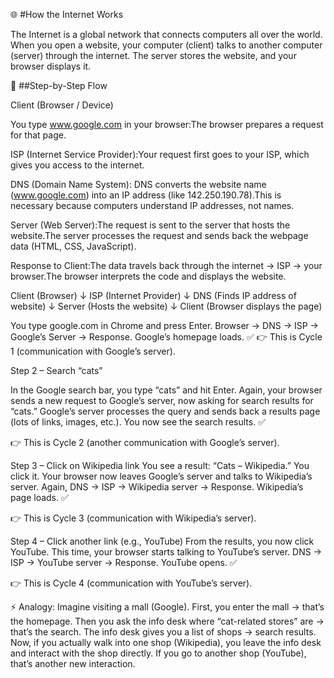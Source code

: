 🌐 #How the Internet Works

The Internet is a global network that connects computers all over the world. When you open a website, your computer (client) talks to another computer (server) through the internet. The server stores the website, and your browser displays it.

🔄 ##Step-by-Step Flow

Client (Browser / Device)

You type www.google.com in your browser:The browser prepares a request for that page.

ISP (Internet Service Provider):Your request first goes to your ISP, which gives you access to the internet.

DNS (Domain Name System): DNS converts the website name (www.google.com) into an IP address (like 142.250.190.78).This is necessary because computers understand IP addresses, not names.

Server (Web Server):The request is sent to the server that hosts the website.The server processes the request and sends back the webpage data (HTML, CSS, JavaScript).

Response to Client:The data travels back through the internet → ISP → your browser.The browser interprets the code and displays the website.

Client (Browser)
   ↓
ISP (Internet Provider)
   ↓
DNS (Finds IP address of website)
   ↓
Server (Hosts the website)
   ↓
Client (Browser displays the page)


You type google.com in Chrome and press Enter.
Browser → DNS → ISP → Google’s Server → Response.
Google’s homepage loads. ✅
👉 This is Cycle 1 (communication with Google’s server).

Step 2 – Search “cats”

In the Google search bar, you type “cats” and hit Enter.
Again, your browser sends a new request to Google’s server, now asking for search results for “cats.”
Google’s server processes the query and sends back a results page (lots of links, images, etc.).
You now see the search results. ✅

👉 This is Cycle 2 (another communication with Google’s server).

Step 3 – Click on Wikipedia link
You see a result: “Cats – Wikipedia.”
You click it.
Your browser now leaves Google’s server and talks to Wikipedia’s server.
Again, DNS → ISP → Wikipedia server → Response.
Wikipedia’s page loads. ✅

👉 This is Cycle 3 (communication with Wikipedia’s server).

Step 4 – Click another link (e.g., YouTube)
From the results, you now click YouTube.
This time, your browser starts talking to YouTube’s server.
DNS → ISP → YouTube server → Response.
YouTube opens. ✅

👉 This is Cycle 4 (communication with YouTube’s server).


⚡ Analogy:
Imagine visiting a mall (Google).
First, you enter the mall → that’s the homepage.
Then you ask the info desk where “cat-related stores” are → that’s the search.
The info desk gives you a list of shops → search results.
Now, if you actually walk into one shop (Wikipedia), you leave the info desk and interact with the shop directly.
If you go to another shop (YouTube), that’s another new interaction.